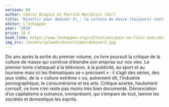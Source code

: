```yaml
---
version: 89
author: Cédric Biagini et Patrick Marcolini (dir)
title: "Divertir pour dominer 2\_: la culture de masse (toujours) contre les peuples"
editor: L’échappée
year: '2019'
price: 15 €
book_link: https://www.lechappee.org/collections/pour-en-finir-avec/divertir-pour-dominer-2
img_src: /assets/uploads/divertirpourdominer2.jpg
---
```

Dix ans après la sortie du premier volume, ce livre poursuit la critique de la culture de masse qui continue d’étendre son emprise sur nos vies. Le premier tome s’attaquait à la télévision, à la publicité, au sport et au tourisme mais ici les thématiques se « précisent » : il s’agit des séries, des jeux vidéo, de la « culture extrême » ou, autrement dit, l’industrie pornographique, le consumérisme et les arts. Critique acerbe, hautement corrosif, ce livre n’en reste pas moins très bien documenté. Dénonciation d’un capitalisme à outrance, omniprésent, qui s’empare de tout, lamine les sociétés et domestique les esprits.
